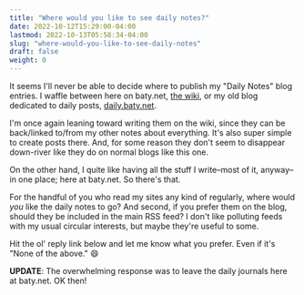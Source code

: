 ```yaml
---
title: "Where would you like to see daily notes?"
date: 2022-10-12T15:29:00-04:00
lastmod: 2022-10-13T05:58:34-04:00
slug: "where-would-you-like-to-see-daily-notes"
draft: false
weight: 0
---
```


It seems I'll never be able to decide where to publish my "Daily Notes" blog entries. I waffle between here on baty.net, [the wiki](https://wiki.baty.net), or my old blog dedicated to daily posts, [daily.baty.net](https://daily.baty.net).

I'm once again leaning toward writing them on the wiki, since they can be back/linked to/from my other notes about everything. It's also super simple to create posts there. And, for some reason they don't seem to disappear down-river like they do on normal blogs like this one.

On the other hand, I quite like having all the stuff I write&#x2013;most of it, anyway&#x2013;in one place; here at baty.net. So there's that.

For the handful of you who read my sites any kind of regularly, where would _you_ like the daily notes to go? And second, if you prefer them on the blog, should they be included in the main RSS feed? I don't like polluting feeds with my usual circular interests, but maybe they're useful to some.

Hit the ol' reply link below and let me know what you prefer. Even if it's "None of the above." 😄

**UPDATE**: The overwhelming response was to leave the daily journals here at baty.net. OK then!


[//]: # "Exported with love from a post written in Org mode"
[//]: # "- https://github.com/kaushalmodi/ox-hugo"
